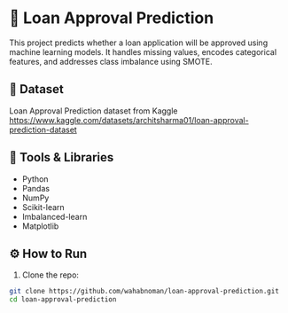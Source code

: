 # 🧠 Loan Approval Prediction

This project predicts whether a loan application will be approved using machine learning models. It handles missing values, encodes categorical features, and addresses class imbalance using SMOTE.

## 📂 Dataset
Loan Approval Prediction dataset from Kaggle  
https://www.kaggle.com/datasets/architsharma01/loan-approval-prediction-dataset

## 🔧 Tools & Libraries
- Python
- Pandas
- NumPy
- Scikit-learn
- Imbalanced-learn
- Matplotlib

## ⚙️ How to Run

1. Clone the repo:
```bash
git clone https://github.com/wahabnoman/loan-approval-prediction.git
cd loan-approval-prediction
